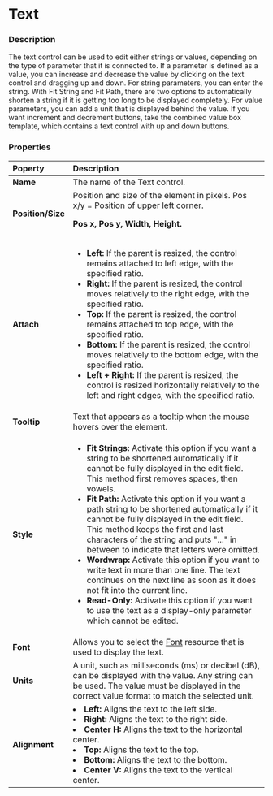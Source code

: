 # Text

### Description

The text control can be used to edit either strings or values, depending on the type of parameter that it is connected to. If a parameter is defined as a value, you can increase and decrease the value by clicking on the text control and dragging up and down. For string parameters, you can enter the string. With Fit String and Fit Path, there are two options to automatically shorten a string if it is getting too long to be displayed completely. For value parameters, you can add a unit that is displayed behind the value. If you want increment and decrement buttons, take the combined value box template, which contains a text control with up and down buttons.

### Properties

|Poperty|Description|
|:-|:-|
|**Name**|The name of the Text control.|
|**Position/Size**|Position and size of the element in pixels. Pos x/y = Position of upper left corner.<p>**Pos x, Pos y, Width, Height.**</p>|
|**Attach**|<ul><li>**Left:** If the parent is resized, the control remains attached to left edge, with the specified ratio.</li><li>**Right:** If the parent is resized, the control moves relatively to the right edge, with the specified ratio.</li><li>**Top:** If the parent is resized, the control remains attached to top edge, with the specified ratio.</li><li>**Bottom:** If the parent is resized, the control moves relatively to the bottom edge, with the specified ratio.</li><li>**Left + Right:** If the parent is resized, the control is resized horizontally relatively to the left and right edges, with the specified ratio.</li>|<li>**Top + Bottom:** If the parent is resized, the control is resized vertically relatively to the top and bottom edges, with the specified ratio.</li></ul>|
|**Tooltip**|Text that appears as a tooltip when the mouse hovers over the element.|
|**Style**|<ul><li>**Fit Strings:** Activate this option if you want a string to be shortened automatically if it cannot be fully displayed in the edit field. This method first removes spaces, then vowels.</li><li>**Fit Path:** Activate this option if you want a path string to be shortened automatically if it cannot be fully displayed in the edit field. This method keeps the first and last characters of the string and puts "..." in between to indicate that letters were omitted.</li><li>**Wordwrap:** Activate this option if you want to write text in more than one line. The text continues on the next line as soon as it does not fit into the current line.</li><li>**Read-Only:** Activate this option if you want to use the text as a display-only parameter which cannot be edited.</li></ul>|
|**Font**|Allows you to select the [Font](./Font.md) resource that is used to display the text.|
|**Units**|A unit, such as milliseconds (ms) or decibel (dB), can be displayed with the value. Any string can be used. The value must be displayed in the correct value format to match the selected unit.|
|**Alignment**|</ul><li>**Left:** Aligns the text to the left side.</li><li>**Right:** Aligns the text to the right side.</li><li>**Center H:** Aligns the text to the horizontal center.</li><li>**Top:** Aligns the text to the top.</li><li>**Bottom:** Aligns the text to the bottom.</li><li>**Center V:** Aligns the text to the vertical center.</li></ul>|
